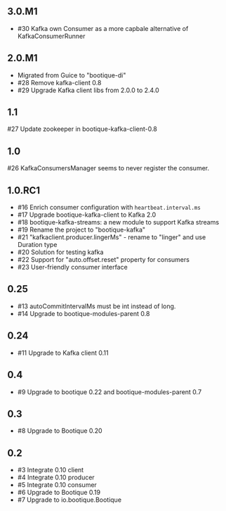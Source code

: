 ## 3.0.M1

* #30 Kafka own Consumer as a more capbale alternative of KafkaConsumerRunner

## 2.0.M1

* Migrated from Guice to "bootique-di"
* #28 Remove kafka-client 0.8 
* #29 Upgrade Kafka client libs from 2.0.0 to 2.4.0

## 1.1

#27 Update zookeeper in bootique-kafka-client-0.8

## 1.0

#26 KafkaConsumersManager seems to never register the consumer. 

## 1.0.RC1

* #16 Enrich consumer configuration with `heartbeat.interval.ms`
* #17 Upgrade bootique-kafka-client to Kafka 2.0
* #18 bootique-kafka-streams: a new module to support Kafka streams
* #19 Rename the project to "bootique-kafka"
* #21 "kafkaclient.producer.lingerMs" - rename to "linger" and use Duration type
* #20 Solution for testing kafka
* #22 Support for "auto.offset.reset" property for consumers
* #23 User-friendly consumer interface 

## 0.25

* #13 autoCommitIntervalMs must be int instead of long.
* #14 Upgrade to bootique-modules-parent 0.8

## 0.24

* #11 Upgrade to Kafka client 0.11

## 0.4

* #9 Upgrade to bootique 0.22 and bootique-modules-parent 0.7

## 0.3

* #8 Upgrade to Bootique 0.20

## 0.2

* #3 Integrate 0.10 client
* #4 Integrate 0.10 producer
* #5 Integrate 0.10 consumer
* #6 Upgrade to Bootique 0.19
* #7 Upgrade to io.bootique.Bootique
